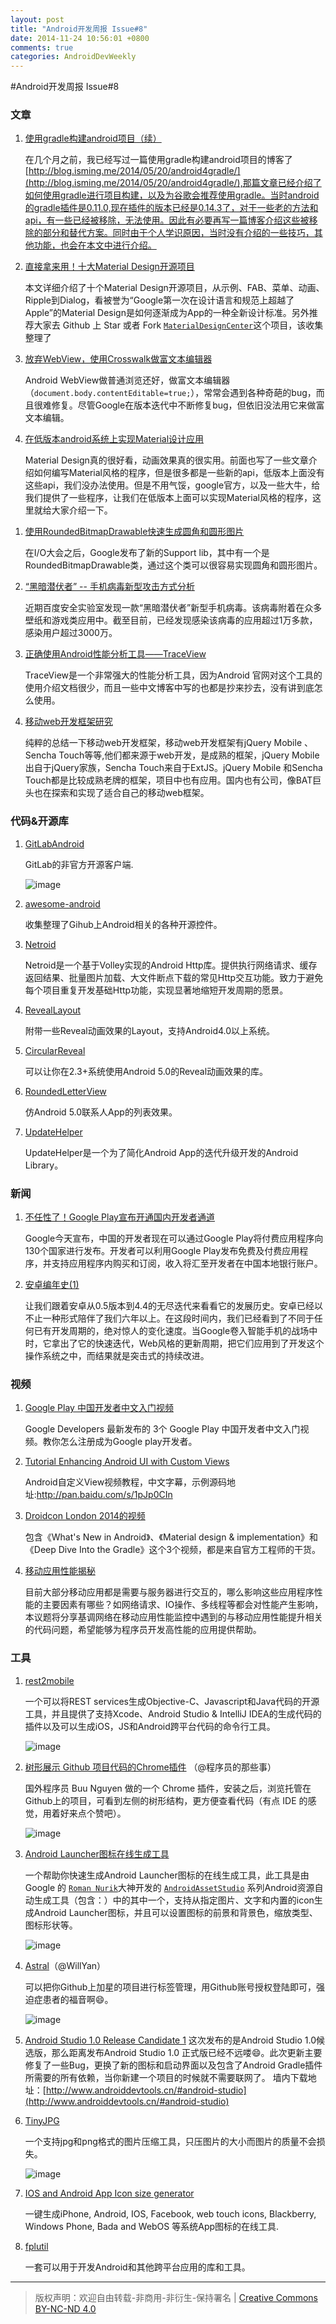 ```yaml
---
layout: post
title: "Android开发周报 Issue#8"
date: 2014-11-24 10:56:01 +0800
comments: true
categories: AndroidDevWeekly
---
```


#Android开发周报 Issue#8
	
### 文章

1. [使用gradle构建android项目（续）](http://blog.isming.me/2014/11/21/use-gradle-new/)

	在几个月之前，我已经写过一篇使用gradle构建android项目的博客了[http://blog.isming.me/2014/05/20/android4gradle/](http://blog.isming.me/2014/05/20/android4gradle/),那篇文章已经介绍了如何使用gradle进行项目构建，以及为谷歌会推荐使用gradle。当时android的gradle插件是0.11.0,现在插件的版本已经是0.14.3了，对于一些老的方法和api，有一些已经被移除，无法使用。因此有必要再写一篇博客介绍这些被移除的部分和替代方案。同时由于个人学识原因，当时没有介绍的一些技巧，其他功能，也会在本文中进行介绍。

1. [直接拿来用！十大Material Design开源项目](http://www.csdn.net/article/2014-11-21/2822753-material-design-libs/1)

	本文详细介绍了十个Material Design开源项目，从示例、FAB、菜单、动画、Ripple到Dialog，看被誉为“Google第一次在设计语言和规范上超越了Apple”的Material Design是如何逐渐成为App的一种全新设计标准。另外推荐大家去 Github 上 Star 或者 Fork [`MaterialDesignCenter`](https://github.com/lightSky/MaterialDesignCenter)这个项目，该收集整理了

1. [放弃WebView，使用Crosswalk做富文本编辑器](http://www.cnblogs.com/ct2011/p/4100132.html)
	
	Android WebView做普通浏览还好，做富文本编辑器（`document.body.contentEditable=true;`），常常会遇到各种奇葩的bug，而且很难修复。尽管Google在版本迭代中不断修复bug，但依旧没法用它来做富文本编辑。
	
1. [在低版本android系统上实现Material设计应用](http://blog.isming.me/2014/11/17/material-design-for-pre-lollipop-android/)

	​Material Design真的很好看，动画效果真的很实用。前面也写了一些文章介绍如何编写Material风格的程序，但是很多都是一些新的api，低版本上面没有这些api，我们没办法使用。但是不用气馁，google官方，以及一些大牛，给我们提供了一些程序，让我们在低版本上面可以实现Material风格的程序，这里就给大家介绍一下。

<!--more-->

1. [使用RoundedBitmapDrawable快速生成圆角和圆形图片](http://qichaochen.github.io/2014/11/17/106-Android-RoundedBitmapDrawable/)

	在I/O大会之后，Google发布了新的Support lib，其中有一个是RoundedBitmapDrawable类，通过这个类可以很容易实现圆角和圆形图片。

1. [“黑暗潜伏者” -- 手机病毒新型攻击方式分析](http://blog.csdn.net/androidsecurity/article/details/41207959)

	近期百度安全实验室发现一款“黑暗潜伏者”新型手机病毒。该病毒附着在众多壁纸和游戏类应用中。截至目前，已经发现感染该病毒的应用超过1万多款，感染用户超过3000万。

1. [正确使用Android性能分析工具——TraceView](http://blog.jobbole.com/78995/)

	TraceView是一个非常强大的性能分析工具，因为Android 官网对这个工具的使用介绍文档很少，而且一些中文博客中写的也都是抄来抄去，没有讲到底怎么使用。


1. [移动web开发框架研究](http://blog.csdn.net/xyz_lmn/article/details/41052977#0-tsina-1-81289-397232819ff9a47a7b7e80a40613cfe1)

	 纯粹的总结一下移动web开发框架，移动web开发框架有jQuery Mobile 、Sencha Touch等等,他们都来源于web开发，是成熟的框架，jQuery Mobile出自于jQuery家族，Sencha Touch来自于ExtJS。jQuery Mobile 和Sencha Touch都是比较成熟老牌的框架，项目中也有应用。国内也有公司，像BAT巨头也在探索和实现了适合自己的移动web框架。


### 代码&开源库

1. [GitLabAndroid](https://github.com/ekx/GitLabAndroid)

	GitLab的非官方开源客户端.
	
	![image](https://github.com/ekx/GitLabAndroid/raw/master/screenshots.png)
1. [awesome-android](https://github.com/snowdream/awesome-android)

	收集整理了Gihub上Android相关的各种开源控件。

1. [Netroid](https://github.com/vince-styling/Netroid)
	
	Netroid是一个基于Volley实现的Android Http库。提供执行网络请求、缓存返回结果、批量图片加载、大文件断点下载的常见Http交互功能。致力于避免每个项目重复开发基础Http功能，实现显著地缩短开发周期的愿景。

1. [RevealLayout](https://github.com/kyze8439690/RevealLayout)

	附带一些Reveal动画效果的Layout，支持Android4.0以上系统。

1. [CircularReveal](https://github.com/03uk/CircularReveal)
	
	可以让你在2.3+系统使用Android 5.0的Reveal动画效果的库。

1. [RoundedLetterView](https://github.com/pavlospt/RoundedLetterView)

	仿Android 5.0联系人App的列表效果。

1. [UpdateHelper](http://git.oschina.net/shelwee/UpdateHelper)
	
	UpdateHelper是一个为了简化Android App的迭代升级开发的Android Library。

### 新闻

1. [不任性了！Google Play宣布开通国内开发者通道](http://www.csdn.net/article/2014-11-20/2822732-google-play-android-dev-china)

	Google今天宣布，中国的开发者现在可以通过Google Play将付费应用程序向130个国家进行发布。开发者可以利用Google Play发布免费及付费应用程序，并支持应用程序内购买和订阅，收入将汇至开发者在中国本地银行账户。

1. [安卓编年史(1)](http://linux.cn/article-4249-1.html)
	
	让我们跟着安卓从0.5版本到4.4的无尽迭代来看看它的发展历史。安卓已经以不止一种形式陪伴了我们六年以上。在这段时间内，我们已经看到了不同于任何已有开发周期的，绝对惊人的变化速度。当Google卷入智能手机的战场中时，它拿出了它的快速迭代，Web风格的更新周期，把它们应用到了开发这个操作系统之中，而结果就是突击式的持续改进。
	
### 视频

1. [Google Play 中国开发者中文入门视频](http://www.youku.com/playlist_show/id_23094862.html)

	Google Developers 最新发布的 3个 Google Play 中国开发者中文入门视频。教你怎么注册成为Google play开发者。

1. [Tutorial Enhancing Android UI with Custom Views](http://v.youku.com/v_show/id_XODMwMjg5Nzg4.html)

	Android自定义View视频教程，中文字幕，示例源码地址:http://pan.baidu.com/s/1pJp0CIn

1. [Droidcon London 2014的视频](http://www.youku.com/playlist_show/id_23078962.html)

	包含《What's New in Android》、《Material design & implementation》和《Deep Dive Into the Gradle》这个3个视频，都是来自官方工程师的干货。
	
1. [移动应用性能揭秘](http://www.infoq.com/cn/presentations/expose-mobile-application-performance)

	目前大部分移动应用都是需要与服务器进行交互的，哪么影响这些应用程序性能的主要因素有哪些？如网络请求、IO操作、多线程等都会对性能产生影响，本议题将分享基调网络在移动应用性能监控中遇到的与移动应用性能提升相关的代码问题，希望能够为程序员开发高性能的应用提供帮助。

### 工具

1. [rest2mobile](https://developer.magnet.com)

	一个可以将REST services生成Objective-C、Javascript和Java代码的开源工具，并且提供了支持Xcode、Android Studio & IntelliJ IDEA的生成代码的插件以及可以生成iOS，JS和Android跨平台代码的命令行工具。

	![image](http://ww2.sinaimg.cn/bmiddle/8a41f469jw1emk7cqynx7j21cw1660xx.jpg)

1. [树形展示 Github 项目代码的Chrome插件](https://chrome.google.com/webstore/detail/octotree/bkhaagjahfmjljalopjnoealnfndnagc) （@程序员的那些事）

	国外程序员 Buu Nguyen 做的一个 Chrome 插件，安装之后，浏览托管在Github上的项目，可看到左侧的树形结构，更方便查看代码（有点 IDE 的感觉，用着好来点个赞吧）。
	
	![image](http://ww4.sinaimg.cn/bmiddle/7cc829d3jw1egep4g1ljcj20h10ae3zy.jpg)

1. [Android Launcher图标在线生成工具](http://jgilfelt.github.io/AndroidAssetStudio/icons-launcher.html#foreground.space.trim=1&foreground.space.pad=0&foreColor=E8EAF6%2C0&crop=0&backgroundShape=square&backColor=3F51B5%2C100&effects=none&elevate=0)
	
	一个帮助你快速生成Android Launcher图标的在线生成工具，此工具是由Google 的 [`Roman Nurik`](https://github.com/romannurik)大神开发的 [`AndroidAssetStudio`](https://github.com/romannurik/AndroidAssetStudio) 系列Android资源自动生成工具（包含：）中的其中一个，支持从指定图片、文字和内置的icon生成Android Launcher图标，并且可以设置图标的前景和背景色，缩放类型、图标形状等。
	
	![image](http://ww4.sinaimg.cn/bmiddle/005GSHYzjw1emit4rrvf7j318g158tds.jpg)

1. [Astral](http://astralapp.com)（@WillYan）
	
	可以把你Github上加星的项目进行标签管理，用Github账号授权登陆即可，强迫症患者的福音啊😄。

	![image](http://ww2.sinaimg.cn/bmiddle/5fb87788tw1emils89ritj20x50g6tb2.jpg)

1. [Android Studio 1.0 Release Candidate 1](http://tools.android.com/download/studio/canary/1-0rc1)	
	这次发布的是Android Studio 1.0候选版，那么距离发布Android Studio 1.0 正式版已经不远喽😄。此次更新主要修复了一些Bug，更换了新的图标和启动界面以及包含了Android Gradle插件所需要的所有依赖，当你新建一个项目的时候就不需要联网了。
	墙内下载地址：[http://www.androiddevtools.cn/#android-studio](http://www.androiddevtools.cn/#android-studio)
	
1. [TinyJPG](https://tinyjpg.com)

	一个支持jpg和png格式的图片压缩工具，只压图片的大小而图片的质量不会损失。
	
	![image](http://ww1.sinaimg.cn/bmiddle/8a41f469jw1emhtewxnysj21kw0imagj.jpg)

1. [IOS and Android App Icon size generator](http://www.appiconsizes.com)

	一键生成iPhone, Android, IOS, Facebook, web touch icons, Blackberry, Windows Phone, Bada and WebOS 等系统App图标的在线工具.

1. [fplutil](http://google.github.io/fplutil/)
	
	一套可以用于开发Android和其他跨平台应用的库和工具。
	
----
> 版权声明：欢迎自由转载-非商用-非衍生-保持署名 | [Creative Commons BY-NC-ND 4.0](http://creativecommons.org/licenses/by-nc-nd/4.0/)
